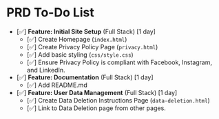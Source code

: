 # PRD To-Do List

- [✅] **Feature: Initial Site Setup** (Full Stack) [1 day]
  - [✅] Create Homepage (`index.html`)
  - [✅] Create Privacy Policy Page (`privacy.html`)
  - [✅] Add basic styling (`css/style.css`)
  - [✅] Ensure Privacy Policy is compliant with Facebook, Instagram, and LinkedIn.
- [✅] **Feature: Documentation** (Full Stack) [1 day]
  - [✅] Add README.md
- [✅] **Feature: User Data Management** (Full Stack) [1 day]
  - [✅] Create Data Deletion Instructions Page (`data-deletion.html`)
  - [✅] Link to Data Deletion page from other pages. 